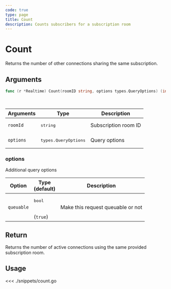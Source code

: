 ```yaml
---
code: true
type: page
title: Count
description: Counts subscribers for a subscription room
---
```


# Count

Returns the number of other connections sharing the same subscription.

## Arguments

```go
func (r *Realtime) Count(roomID string, options types.QueryOptions) (int, error)
```

<br/>

| Arguments | Type                          | Description          |
| --------- | ----------------------------- | -------------------- |
| `roomId`  | <pre>string</pre>             | Subscription room ID |
| `options` | <pre>types.QueryOptions</pre> | Query options        |

### options

Additional query options

| Option     | Type<br/>(default)           | Description                       |
| ---------- | ---------------------------- | --------------------------------- |
| `queuable` | <pre>bool</pre><br/>(`true`) | Make this request queuable or not |

## Return

Returns the number of active connections using the same provided subscription room.

## Usage

<<< ./snippets/count.go
